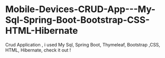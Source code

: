 # Mobile-Devices-CRUD-App---My-Sql-Spring-Boot-Bootstrap-CSS-HTML-Hibernate
Crud Application , i used My Sql, Spring Boot, Thymeleaf, Bootstrap ,CSS, HTML, Hibernate, check it out !


